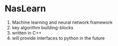 NasLearn
========

1. Machine learning and neural network framework
2. key algorithm building-blocks
3. written in C++
4. will provide interfaces to python in the future
